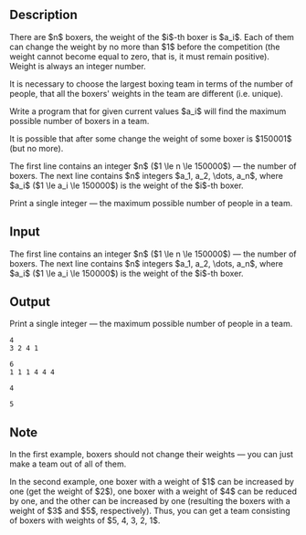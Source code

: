 ## Description

<div><p>There are $n$ boxers, the weight of the $i$-th boxer is $a_i$. Each of them can change the weight by no more than $1$ before the competition (the weight cannot become equal to zero, that is, it must remain positive). Weight is always an integer number.</p><p>It is necessary to choose the largest boxing team in terms of the number of people, that all the boxers' weights in the team are different (i.e. unique).</p><p>Write a program that for given current values ​$a_i$ will find the maximum possible number of boxers in a team.</p><p>It is possible that after some change the weight of some boxer is $150001$ (but no more).</p></div><div class="input-specification"><p>The first line contains an integer $n$ ($1 \le n \le 150000$) — the number of boxers. The next line contains $n$ integers $a_1, a_2, \dots, a_n$, where $a_i$ ($1 \le a_i \le 150000$) is the weight of the $i$-th boxer.</p></div><div class="output-specification"><p>Print a single integer — the maximum possible number of people in a team.</p></div>

## Input

<p>The first line contains an integer $n$ ($1 \le n \le 150000$) — the number of boxers. The next line contains $n$ integers $a_1, a_2, \dots, a_n$, where $a_i$ ($1 \le a_i \le 150000$) is the weight of the $i$-th boxer.</p>

## Output

<p>Print a single integer — the maximum possible number of people in a team.</p>





```input1
4
3 2 4 1

```




```input2
6
1 1 1 4 4 4

```




```output1
4

```




```output2
5

```



## Note

<p>In the first example, boxers should not change their weights — you can just make a team out of all of them.</p><p>In the second example, one boxer with a weight of $1$ can be increased by one (get the weight of $2$), one boxer with a weight of $4$ can be reduced by one, and the other can be increased by one (resulting the boxers with a weight of $3$ and $5$, respectively). Thus, you can get a team consisting of boxers with weights of $5, 4, 3, 2, 1$.</p>
